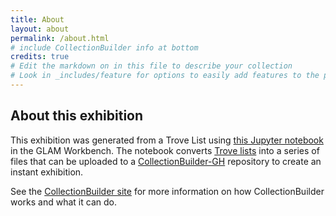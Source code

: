 ```yaml
---
title: About
layout: about
permalink: /about.html
# include CollectionBuilder info at bottom
credits: true
# Edit the markdown on in this file to describe your collection
# Look in _includes/feature for options to easily add features to the page
---
```


## About this exhibition

This exhibition was generated from a Trove List using [this Jupyter notebook](http://glam-workbench.net/trove-lists/#convert-a-trove-list-into-a-collectionbuilder-exhibition) in the GLAM Workbench. The notebook converts [Trove lists](https://trove.nla.gov.au/help/become-voluntrove/lists) into a series of files that can be uploaded to a [CollectionBuilder-GH](https://github.com/CollectionBuilder/collectionbuilder-gh) repository to create an instant exhibition.

See the [CollectionBuilder site](https://collectionbuilder.github.io/) for more information on how CollectionBuilder works and what it can do.